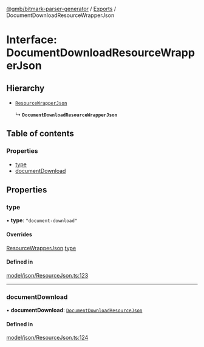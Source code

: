 [@gmb/bitmark-parser-generator](../API.md) / [Exports](../modules.md) / DocumentDownloadResourceWrapperJson

# Interface: DocumentDownloadResourceWrapperJson

## Hierarchy

- [`ResourceWrapperJson`](ResourceWrapperJson.md)

  ↳ **`DocumentDownloadResourceWrapperJson`**

## Table of contents

### Properties

- [type](DocumentDownloadResourceWrapperJson.md#type)
- [documentDownload](DocumentDownloadResourceWrapperJson.md#documentDownload)

## Properties

### type

• **type**: ``"document-download"``

#### Overrides

[ResourceWrapperJson](ResourceWrapperJson.md).[type](ResourceWrapperJson.md#type)

#### Defined in

[model/json/ResourceJson.ts:123](https://github.com/getMoreBrain/bitmark-parser-generator/blob/7c62fdc/src/model/json/ResourceJson.ts#L123)

___

### documentDownload

• **documentDownload**: [`DocumentDownloadResourceJson`](DocumentDownloadResourceJson.md)

#### Defined in

[model/json/ResourceJson.ts:124](https://github.com/getMoreBrain/bitmark-parser-generator/blob/7c62fdc/src/model/json/ResourceJson.ts#L124)

